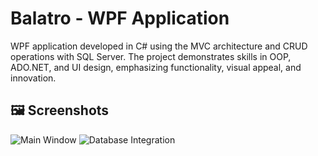 # Balatro  - WPF Application
WPF application developed in C# using the MVC architecture and CRUD operations with SQL Server. The project demonstrates skills in OOP, ADO.NET, and UI design, emphasizing functionality, visual appeal, and innovation.

## 🖼️ Screenshots

![Main Window](images/screenshot1.png)
![Database Integration](images/screenshot2.png)
